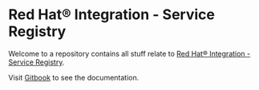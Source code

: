 # Red Hat® Integration - Service Registry

Welcome to a repository contains all stuff relate to [Red Hat® Integration - Service Registry](https://www.redhat.com/en/topics/integration/what-is-a-service-registry).

Visit [Gitbook](https://audomsak.gitbook.io/red-hat-service-registry/) to see the documentation.
